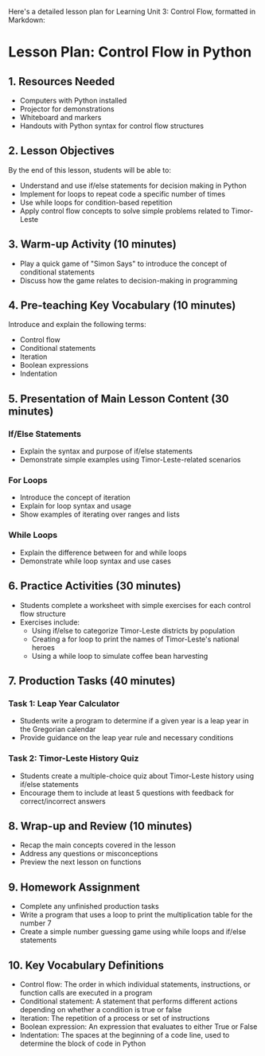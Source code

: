 Here's a detailed lesson plan for Learning Unit 3: Control Flow, formatted in Markdown:

# Lesson Plan: Control Flow in Python

## 1. Resources Needed

- Computers with Python installed
- Projector for demonstrations
- Whiteboard and markers
- Handouts with Python syntax for control flow structures

## 2. Lesson Objectives

By the end of this lesson, students will be able to:
- Understand and use if/else statements for decision making in Python
- Implement for loops to repeat code a specific number of times
- Use while loops for condition-based repetition
- Apply control flow concepts to solve simple problems related to Timor-Leste

## 3. Warm-up Activity (10 minutes)

- Play a quick game of "Simon Says" to introduce the concept of conditional statements
- Discuss how the game relates to decision-making in programming

## 4. Pre-teaching Key Vocabulary (10 minutes)

Introduce and explain the following terms:
- Control flow
- Conditional statements
- Iteration
- Boolean expressions
- Indentation

## 5. Presentation of Main Lesson Content (30 minutes)

### If/Else Statements
- Explain the syntax and purpose of if/else statements
- Demonstrate simple examples using Timor-Leste-related scenarios

### For Loops
- Introduce the concept of iteration
- Explain for loop syntax and usage
- Show examples of iterating over ranges and lists

### While Loops
- Explain the difference between for and while loops
- Demonstrate while loop syntax and use cases

## 6. Practice Activities (30 minutes)

- Students complete a worksheet with simple exercises for each control flow structure
- Exercises include:
  * Using if/else to categorize Timor-Leste districts by population
  * Creating a for loop to print the names of Timor-Leste's national heroes
  * Using a while loop to simulate coffee bean harvesting

## 7. Production Tasks (40 minutes)

### Task 1: Leap Year Calculator
- Students write a program to determine if a given year is a leap year in the Gregorian calendar
- Provide guidance on the leap year rule and necessary conditions

### Task 2: Timor-Leste History Quiz
- Students create a multiple-choice quiz about Timor-Leste history using if/else statements
- Encourage them to include at least 5 questions with feedback for correct/incorrect answers

## 8. Wrap-up and Review (10 minutes)

- Recap the main concepts covered in the lesson
- Address any questions or misconceptions
- Preview the next lesson on functions

## 9. Homework Assignment

- Complete any unfinished production tasks
- Write a program that uses a loop to print the multiplication table for the number 7
- Create a simple number guessing game using while loops and if/else statements

## 10. Key Vocabulary Definitions

- Control flow: The order in which individual statements, instructions, or function calls are executed in a program
- Conditional statement: A statement that performs different actions depending on whether a condition is true or false
- Iteration: The repetition of a process or set of instructions
- Boolean expression: An expression that evaluates to either True or False
- Indentation: The spaces at the beginning of a code line, used to determine the block of code in Python